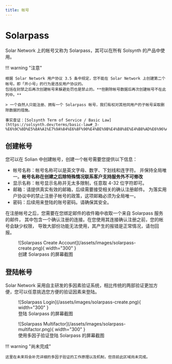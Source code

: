 ```yaml
---
title: 帐号
---
```


# Solarpass

Solar Network 上的帐号又称为 Solarpass，其可以在所有 Solsynth 的产品中使用。

!!! warning "注意"

    根据 Solar Network 用户协议 3.5 条中规定，您不能在 Solar Network 上创建第二个帐号。即「开小号」的行为是违反用户协议的。
    包括在封禁之后再次创建帐号来躲避处罚也是禁止的。**但删除帐号数据后再次创建帐号不在此列中。**
    
    > 一个自然人只能注册、拥有一个 Solarpass 帐号，我们有权对其他同用户的子帐号采取删除数据的措施。
    
    事实查证：[Solsynth Term of Service / Basic Law](https://solsynth.dev/terms/basic-law#_3-%E6%9C%8D%E5%8A%A1%E7%9A%84%E6%8F%90%E4%BE%9B%E4%B8%8E%E4%B8%AD%E6%96%AD)

## 创建帐号

您可以在 Solian 中创建帐号，创建一个帐号需要您提供以下信息：

- 帐号名称：帐号名称可以是英文字母、数字、下划线和连字符。
  并保持全局唯一。**帐号名称在创建之后除特殊情况联系客户支持服务外不可修改**
- 显示名称：帐号显示名称并无太多限制，任意取 4-32 位字符即可。
- 邮箱：请提供真实有效的邮箱，后续需要接受相关的确认注册邮件。
  为落实用户协议中的禁止注册子帐号的政策，这项邮箱必须为全局唯一。
- 密码：后续用来登陆的账号密码。请确保其安全。

在注册帐号之后，您需要在您绑定邮件的收件箱中收取一个来自 Solarpass 服务的邮件，
其中包含一个确认注册的连接。在您使用其连接确认注册之前，您的帐号会缺少权限，
导致大部份功能无法使用，其产生的报错是正常情况，请勿回报。

<figure markdown="span">
  ![Solarpass Create Account](/assets/images/solarpass-create.png){ width="300" }
  <figcaption>创建 Solarpass 的屏幕截图</figcaption>
</figure>

## 登陆帐号

Solar Network 采用自主研发的多因素验证系统，相比传统的两部验证更加方便，您可以任意挑选您方便的验证因素来登陆。

<figure markdown="span">
  ![Solarpass Login](/assets/images/solarpass-create.png){ width="300" }
  <figcaption>登陆 Solarpass 的屏幕截图</figcaption>
</figure>

<figure markdown="span">
  ![Solarpass Multifactor](/assets/images/solarpass-multifactor.png){ width="300" }
  <figcaption>使用多因子验证登陆 Solarpass 的屏幕截图</figcaption>
</figure>

!!! warning "尚未完成"

    这里在未来将会补充详细的多因子验证的工作原理以及机制，但目前此区域尚未完成。
